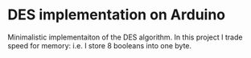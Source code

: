 <h1> DES implementation on Arduino </h1>

<p>
Minimalistic implementaiton of the DES algorithm. In this project I trade speed for memory: i.e. I store 8 booleans into one byte.
</p>
